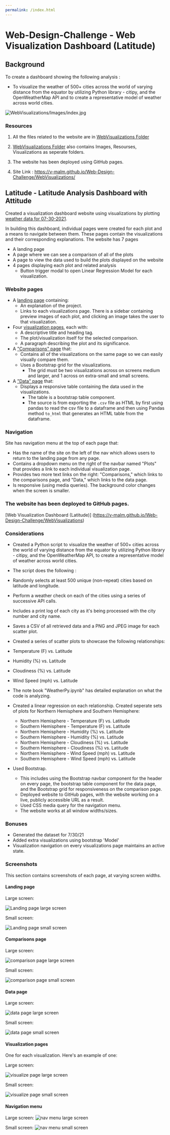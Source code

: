 ```yaml
---
permalink: /index.html
---
```


# Web-Design-Challenge - Web Visualization Dashboard (Latitude)

## Background

To create a dashboard showing the following analysis : 
 * To visualize the weather of 500+ cities across the world of varying distance from the equator by utilizing Python library - citipy, and the OpenWeatherMap API and to create a representative model of weather across world cities.

![WebVisualizations/Images/index.jpg](WebVisualizations/Images/index.jpg)

### Resources

1. All the files related to the website are in [WebVisualizations Folder](WebVisualizations/)

2. [WebVisualizations Folder](WebVisualizations/) also contains Images, Resourses, Visualizations as seperate folders.

3. The website has been deployed using GitHub pages.  

4. Site Link : https://v-malm.github.io/Web-Design-Challenge/WebVisualizations/

## Latitude - Latitude Analysis Dashboard with Attitude

Created a visualization dashboard website using visualizations by plotting [weather data for 07-30-2021](WebVisualizations/Resources/cities.csv).

In building this dashboard, individual pages were created for each plot and a means to navigate between them. These pages contain the visualizations and their corresponding explanations. The website has 7 pages 
 * A landing page
 * A page where we can see a comparison of all of the plots 
 * A page to view the data used to build the plots displayed on the website
 * 4 pages displaying each plot and related analysis
   * Button trigger modal to open Linear Regression Model for each visualization.


### Website pages

* A [landing page](#landing-page) containing:
  * An explanation of the project.
  * Links to each visualizations page. There is a sidebar containing preview images of each plot, and clicking an image takes the user to that visualization.
* Four [visualization pages](#visualization-pages), each with:
  * A descriptive title and heading tag.
  * The plot/visualization itself for the selected comparison.
  * A paragraph describing the plot and its significance.
* A ["Comparisons" page](#comparisons-page) that:
  * Contains all of the visualizations on the same page so we can easily visually compare them.
  * Uses a Bootstrap grid for the visualizations.
    * The grid must be two visualizations across on screens medium and larger, and 1 across on extra-small and small screens.
* A ["Data" page](#data-page) that:
  * Displays a responsive table containing the data used in the visualizations.
    * The table is a bootstrap table component.
    * The source is from exporting the `.csv` file as HTML by first using pandas to read the csv file to a dataframe and then using Pandas method `to_html` that generates an HTML table from the dataframe.


### Navigation

Site has navigation menu at the top of each page that:

* Has the name of the site on the left of the nav which allows users to return to the landing page from any page.
* Contains a dropdown menu on the right of the navbar named "Plots" that provides a link to each individual visualization page.
* Provides two more text links on the right: "Comparisons," which links to the comparisons page, and "Data," which links to the data page.
* Is responsive (using media queries). The background color changes when the screen is smaller.


### The website has been deployed to GitHub pages.
[Web Visualization Dashboard (Latitude)] (https://v-malm.github.io/Web-Design-Challenge/WebVisualizations) 

### Considerations

 * Created a Python script to visualize the weather of 500+ cities across the world of varying distance from the equator by utilizing Python library - citipy, and the OpenWeatherMap API, to create a representative model of weather across world cities.

 * The script does the following :

  * Randomly selects at least 500 unique (non-repeat) cities based on latitude and longitude.
  * Perform a weather check on each of the cities using a series of successive API calls.
  * Includes a print log of each city as it's being processed with the city number and city name.
  * Saves a CSV of all retrieved data and a PNG and JPEG image for each scatter plot.
  * Created a series of scatter plots to showcase the following relationships:
   
   * Temperature (F) vs. Latitude
   * Humidity (%) vs. Latitude
   * Cloudiness (%) vs. Latitude
   * Wind Speed (mph) vs. Latitude
   * The note book "WeatherPy.ipynb" has detailed explanation on what the code is analyzing.

* Created a linear regression on each relationship. Created seperate sets of plots for Northern Hemisphere and Southern Hemisphere:
  
  * Northern Hemisphere - Temperature (F) vs. Latitude
  * Southern Hemisphere - Temperature (F) vs. Latitude
  * Northern Hemisphere - Humidity (%) vs. Latitude
  * Southern Hemisphere - Humidity (%) vs. Latitude
  * Northern Hemisphere - Cloudiness (%) vs. Latitude
  * Southern Hemisphere - Cloudiness (%) vs. Latitude
  * Northern Hemisphere - Wind Speed (mph) vs. Latitude
  * Southern Hemisphere - Wind Speed (mph) vs. Latitude


* Used Bootstrap. 
  * This includes using the Bootstrap navbar component for the header on every page, the bootstrap table component for the data page, and the Bootstrap grid for responsiveness on the comparison page.
  * Deployed website to GitHub pages, with the website working on a live, publicly accessible URL as a result.
  * Used CSS media query for the navigation menu.
  * The website works at all window widths/sizes.


### Bonuses

* Generated the dataset for 7/30/21 
* Added extra visualizations using bootstrap 'Model'
* Visualization navigation on every visualizations page maintains an active state. 

### Screenshots

This section contains screenshots of each page, at varying screen widths.

#### <a id="landing-page">Landing page</a>
Large screen:

![Landing page large screen](WebVisualizations/Images/index.jpg)

Small screen:

![Landing page small screen](WebVisualizations/Images/index_sm_f.jpg)

#### <a id="comparisons-page">Comparisons page</a>

Large screen:

![comparison page large screen](WebVisualizations/Images/comparisions.jpg)

Small screen:

![comparison page small screen](WebVisualizations/Images/comparisions_sm.jpg)

#### <a id="data-page">Data page</a>

Large screen:

![data page large screen](WebVisualizations/Images/data.jpg)


Small screen:

![data page small screen](WebVisualizations/Images/data_sm.jpg)

#### <a id="visualization-pages">Visualization pages</a>

One for each visualization. Here's an example of one:

Large screen:

![visualize page large screen](WebVisualizations/Images/visualizations.jpg)

Small screen:

![visualize page small screen](WebVisualizations/Images/visualizations_sm.jpg)

#### <a id="navigation-menu">Navigation menu</a>

Large screen:
![nav menu large screen](Images/nav-lg.png)

Small screen:
![nav menu small screen](Images/nav-sm.png)